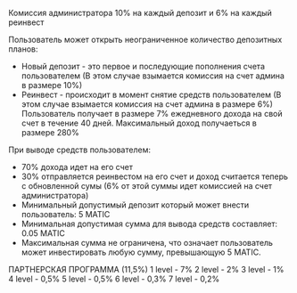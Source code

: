 Комиссия администратора 10% на каждый депозит и 6% на каждый реинвест

Пользователь может открыть неограниченное количество депозитных планов:
- Новый депозит - это первое и последующие пополнения счета пользователем
(В этом случае взымается комиссия на счет админа в размере 10%)
- Реинвест - происходит в момент снятие средств пользователем
(В этом случае взымается комиссия на счет админа в размере 6%)
Пользователь получает в размере 7% ежедневного дохода на свой счет в течение 40 дней. Максимальный доход получаеться в размере 280%

При выводе средств пользователем:
- 70% дохода идет на его счет
- 30% отправляется реинвестом на его счет и доход считается теперь с обновленной сумы (6% от этой суммы идет комиссией на счет администратора)
- Минимальный допустимый депозит который может внести пользователь:
5 MATIC
- Минимальная допустимая сумма для вывода средств составляет: 0.05 MATIC
- Максимальная сумма не ограничена, что означает пользователь может инвестировать любую сумму, превышающую 5 MATIC.


ПАРТНЕРСКАЯ ПРОГРАММА (11,5%)
1 level - 7%
2 level - 2%
3 level - 1%
4 level - 0,5%
5 level - 0,5%
6 level - 0,3%
7 level - 0,2% 
